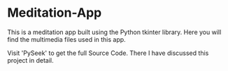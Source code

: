# Meditation-App
This is a meditation app built using the Python tkinter library. Here you will find the multimedia files used in this app. 

Visit 'PySeek' to get the full Source Code. There I have discussed this project in detail.
